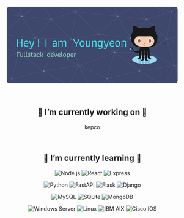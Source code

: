 <div align="center">

![I am Youngyeon](./image/header.png)

<br />

## 🔭 I’m currently working on 🔭

kepco


<br />

## 🌱 I’m currently learning 🌱

![Node.js](https://img.shields.io/badge/Node.js-339933?style=flat&logo=Node.js&logoColor=white)
![React](https://img.shields.io/badge/React-blue?style=flat&logo=React&logoColor=white)
![Express](https://img.shields.io/badge/Express-000000?style=flat&logo=Express&logoColor=white)

![Python](https://img.shields.io/badge/Python-3776ab?style=flat&logo=Python&logoColor=white)
![FastAPI](https://img.shields.io/badge/FastAPI-009688?style=flat&logo=FastAPI&logoColor=white)
![Flask](https://img.shields.io/badge/Flask-000000?style=flat&logo=Flask&logoColor=white)
![Django](https://img.shields.io/badge/Django-092e20?style=flat&logo=Django&logoColor=white)

![MySQL](https://img.shields.io/badge/MySQL-4479a1?style=flat&logo=MySQL&logoColor=white)
![SQLite](https://img.shields.io/badge/SQLite-003b57?style=flat&logo=SQLite&logoColor=white)
![MongoDB](https://img.shields.io/badge/MongoDB-47a248?style=flat&logo=MongoDB&logoColor=white)

![Windows Server](https://img.shields.io/badge/Windows%20Server-0078d6?style=flat&logo=Windows&logoColor=white)
![Linux](https://img.shields.io/badge/Linux-e95420?style=flat&logo=Ubuntu&logoColor=white)
![IBM AIX](https://img.shields.io/badge/IBM%20AIX-052fad?style=flat&logo=IBM&logoColor=white)
![Cisco IOS](https://img.shields.io/badge/Cisco%20IOS-1ba0d7?style=flat&logo=Cisco&logoColor=white)



<div>


<!--

#### 대한민국 해군 병 680기 CERT

#### 한국전력공사 440기 ICT (KEPCO)

#### 한국디지털미디어고등학교 17기 해킹방어과 (KDMHS)

### <p align="center">[![Youngyeon's GitHub stats](https://github-readme-stats.vercel.app/api?username=young-yeon&count_private=true&show_icons=true)](https://github.com/anuraghazra/github-readme-stats)<br>[![Top Langs](https://github-readme-stats.vercel.app/api/top-langs/?username=young-yeon&langs_count=20&layout=compact&hide=html,css&card_width=317)](https://github.com/anuraghazra/github-readme-stats)<br>[![solved.ac profile](http://mazassumnida.wtf/api/v2/generate_badge?boj=as608683)](https://solved.ac/as608683)
</p>

**young-yeon/young-yeon** is a ✨ _special_ ✨ repository because its `README.md` (this file) appears on your GitHub profile.

Here are some ideas to get you started:

- 🔭 I’m currently working on ...
- 🌱 I’m currently learning ...
- 👯 I’m looking to collaborate on ...
- 🤔 I’m looking for help with ...
- 💬 Ask me about ...
- 📫 How to reach me: ...
- 😄 Pronouns: ...
- ⚡ Fun fact: ...
-->
